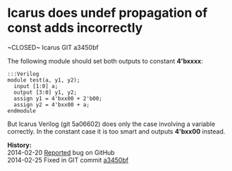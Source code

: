 
Icarus does undef propagation of const adds incorrectly
=======================================================

~CLOSED~ Icarus GIT a3450bf

The following module should set both outputs to constant **4'bxxxx**:

    :::Verilog
    module test(a, y1, y2);
      input [1:0] a;
      output [3:0] y1, y2;
      assign y1 = 4'bxx00 + 2'b00;
      assign y2 = 4'bxx00 + a;
    endmodule

But Icarus Verilog (git 5a06602) does only the case involving a variable
correctly. In the constant case it is too smart and outputs **4'bxx00** instead.

**History:**  
2014-02-20 [Reported](https://github.com/steveicarus/iverilog/issues/15) bug on GitHub  
2014-02-25 Fixed in GIT commit [a3450bf](https://github.com/steveicarus/iverilog/commit/a3450bf8560739caea01dbc72dfb6266d144070e)

